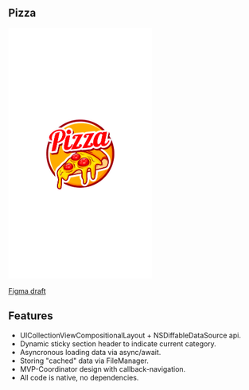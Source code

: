 ## **Pizza**

[![Demo video](https://raw.githubusercontent.com/khabibullet/pizza-demo/master/contents/pizza-logo.png)](https://youtube.com/shorts/hcx53Y4JSRQ?feature=share)


[Figma draft](https://www.figma.com/file/MHKcfEDwqXMZeYLnBVrniG/Тестовое-IOS-(Copy)-(Copy)?type=design&node-id=0-1&mode=design&t=wabyDRSusTfPEA30-0)

## **Features**
- UICollectionViewCompositionalLayout + NSDiffableDataSource api.
- Dynamic sticky section header to indicate current category.
- Asyncronous loading data via async/await.
- Storing "cached" data via FileManager.
- MVP-Coordinator design with callback-navigation.
- All code is native, no dependencies.
